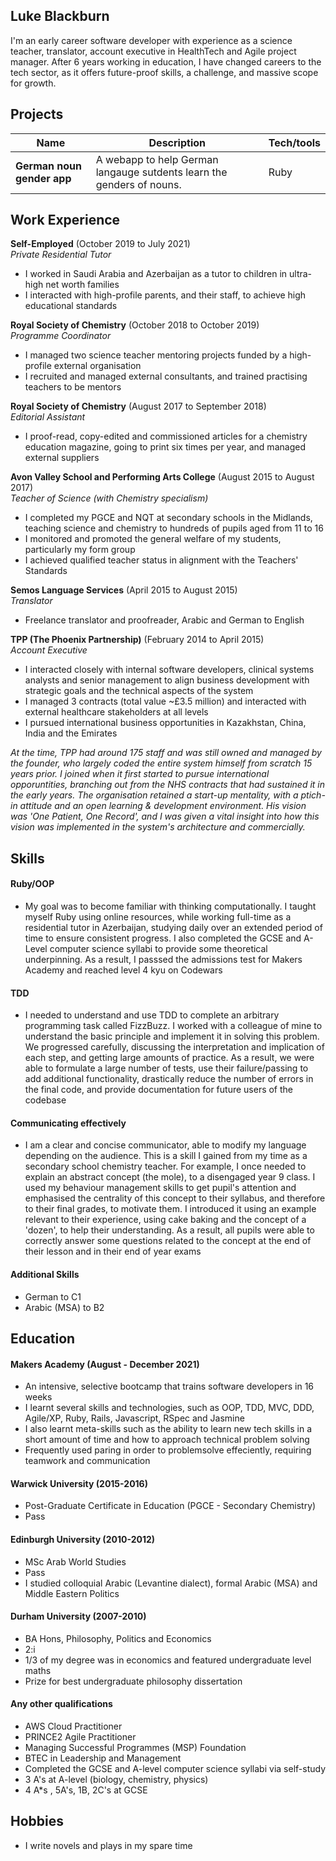## Luke Blackburn

I'm an early career software developer with experience as a science teacher, translator, account executive in HealthTech and Agile project manager. After 6 years working in education, I have changed careers to the tech sector, as it offers future-proof skills, a challenge, and massive scope for growth.

## Projects

| Name                         | Description                                                           | Tech/tools        |
| ---------------------------- | --------------------------------------------------------------------- | ----------------- |
| **German noun gender app**   | A webapp to help German langauge sutdents learn the genders of nouns. | Ruby              |

## Work Experience

**Self-Employed** (October 2019 to July 2021)  
_Private Residential Tutor_

- I worked in Saudi Arabia and Azerbaijan as a tutor to children in ultra-high net worth families
- I interacted with high-profile parents, and their staff, to achieve high educational standards

**Royal Society of Chemistry** (October 2018 to October 2019)  
_Programme Coordinator_

- I managed two science teacher mentoring projects funded by a high-profile external organisation
- I recruited and managed external consultants, and trained practising teachers to be mentors

**Royal Society of Chemistry** (August 2017 to September 2018)  
_Editorial Assistant_

- I proof-read, copy-edited and commissioned articles for a chemistry education magazine, going to print six times per year, and managed external suppliers

**Avon Valley School and Performing Arts College** (August 2015 to August 2017)  
_Teacher of Science (with Chemistry specialism)_

- I completed my PGCE and NQT at secondary schools in the Midlands, teaching science and chemistry to hundreds of pupils aged from 11 to 16
- I monitored and promoted the general welfare of my students, particularly my form group
- I achieved qualified teacher status in alignment with the Teachers' Standards

**Semos Language Services** (April 2015 to August 2015)  
_Translator_

- Freelance translator and proofreader, Arabic and German to English

**TPP (The Phoenix Partnership)** (February 2014 to April 2015)  
_Account Executive_
- I interacted closely with internal software developers, clinical systems analysts and senior management to align business development with strategic goals and the technical aspects of the system
- I managed 3 contracts (total value ~£3.5 million) and interacted with external healthcare stakeholders at all levels
- I pursued international business opportunities in Kazakhstan, China, India and the Emirates

*At the time, TPP had around 175 staff and was still owned and managed by the founder, who largely coded the entire system himself from scratch 15 years prior. I joined when it first started to pursue international opporuntities, branching out from the NHS contracts that had sustained it in the early years. The organisation retained a start-up mentality, with a ptich-in attitude and an open learning & development environment. His vision was 'One Patient, One Record', and I was given a vital insight into how this vision was implemented in the system's architecture and commercially.*

## Skills

#### Ruby/OOP

- My goal was to become familiar with thinking computationally. I taught myself Ruby using online resources, while working full-time as a residential tutor in Azerbaijan, studying daily over an extended period of time to ensure consistent progress. I also completed the GCSE and A-Level computer science syllabi to provide some theoretical underpinning. As a result, I passsed the admissions test for Makers Academy and reached level 4 kyu on Codewars

#### TDD

- I needed to understand and use TDD to complete an arbitrary programming task called FizzBuzz. I worked with a colleague of mine to understand the basic principle and implement it in solving this problem. We progressed carefully, discussing the interpretation and implication of each step, and getting large amounts of practice. As a result, we were able to formulate a large number of tests, use their failure/passing to add additional functionality, drastically reduce the number of errors in the final code, and provide documentation for future users of the codebase

#### Communicating effectively

- I am a clear and concise communicator, able to modify my language depending on the audience. This is a skill I gained from my time as a secondary school chemistry teacher. For example, I once needed to explain an abstract concept (the mole), to a disengaged year 9 class. I used my behaviour management skills to get pupil's attention and emphasised the centrality of this concept to their syllabus, and therefore to their final grades, to motivate them. I introduced it using an example relevant to their experience, using cake baking and the concept of a 'dozen', to help their understanding. As a result, all pupils were able to correctly answer some questions related to the concept at the end of their lesson and in their end of year exams

#### Additional Skills
- German to C1
- Arabic (MSA) to B2

## Education

#### Makers Academy (August - December 2021)
- An intensive, selective bootcamp that trains software developers in 16 weeks
- I learnt several skills and technologies, such as OOP, TDD, MVC, DDD, Agile/XP, Ruby, Rails, Javascript, RSpec and Jasmine
- I also learnt meta-skills such as the ability to learn new tech skills in a short amount of time and how to approach technical problem solving
- Frequently used paring in order to problemsolve effeciently, requiring teamwork and communication

#### Warwick University (2015-2016)

- Post-Graduate Certificate in Education (PGCE - Secondary Chemistry)
- Pass

#### Edinburgh University (2010-2012)

- MSc Arab World Studies
- Pass
- I studied colloquial Arabic (Levantine dialect), formal Arabic (MSA) and Middle Eastern Politics

#### Durham University (2007-2010)

- BA Hons, Philosophy, Politics and Economics
- 2:i
- 1/3 of my degree was in economics and featured undergraduate level maths
- Prize for best undergraduate philosophy dissertation

#### Any other qualifications

- AWS Cloud Practitioner
- PRINCE2 Agile Practitioner
- Managing Successful Programmes (MSP) Foundation
- BTEC in Leadership and Management
- Completed the GCSE and A-level computer science syllabi via self-study
- 3 A's at A-level (biology, chemistry, physics)
- 4 A\*s , 5A's, 1B, 2C's at GCSE

## Hobbies

- I write novels and plays in my spare time
